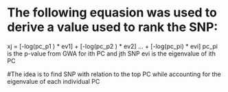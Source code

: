 # The following equasion was used to derive a value used to rank the SNP:
xj = [-log(pc_p1 ) * ev1] + [-log(pc_p2 ) * ev2] … + [-log(pc_pi) * evi]
  pc_pi is the p-value from GWA for  ith PC and jth SNP
  evi   is the eigenvalue of ith PC

#The idea is to find SNP with relation to the top PC while accounting for the eigenvalue of each individual PC

